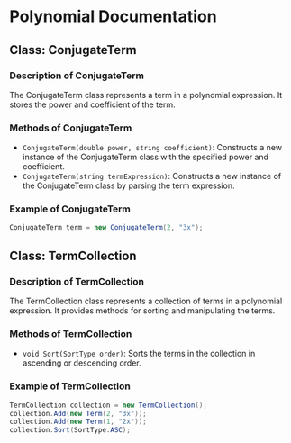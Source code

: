 # Polynomial Documentation

## Class: ConjugateTerm

### Description of ConjugateTerm

The ConjugateTerm class represents a term in a polynomial expression. It stores the power and coefficient of the term.

### Methods of ConjugateTerm

- `ConjugateTerm(double power, string coefficient)`: Constructs a new instance of the ConjugateTerm class with the specified power and coefficient.
- `ConjugateTerm(string termExpression)`: Constructs a new instance of the ConjugateTerm class by parsing the term expression.

### Example of ConjugateTerm

```csharp
ConjugateTerm term = new ConjugateTerm(2, "3x");
```

## Class: TermCollection

### Description of TermCollection

The TermCollection class represents a collection of terms in a polynomial expression. It provides methods for sorting and manipulating the terms.

### Methods of TermCollection

- `void Sort(SortType order)`: Sorts the terms in the collection in ascending or descending order.

### Example of TermCollection

```csharp
TermCollection collection = new TermCollection();
collection.Add(new Term(2, "3x"));
collection.Add(new Term(1, "2x"));
collection.Sort(SortType.ASC);
```

